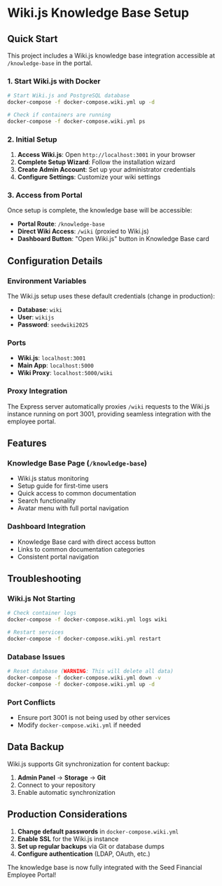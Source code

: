 # Wiki.js Knowledge Base Setup

## Quick Start

This project includes a Wiki.js knowledge base integration accessible at `/knowledge-base` in the portal.

### 1. Start Wiki.js with Docker

```bash
# Start Wiki.js and PostgreSQL database
docker-compose -f docker-compose.wiki.yml up -d

# Check if containers are running
docker-compose -f docker-compose.wiki.yml ps
```

### 2. Initial Setup

1. **Access Wiki.js**: Open `http://localhost:3001` in your browser
2. **Complete Setup Wizard**: Follow the installation wizard
3. **Create Admin Account**: Set up your administrator credentials
4. **Configure Settings**: Customize your wiki settings

### 3. Access from Portal

Once setup is complete, the knowledge base will be accessible:
- **Portal Route**: `/knowledge-base` 
- **Direct Wiki Access**: `/wiki` (proxied to Wiki.js)
- **Dashboard Button**: "Open Wiki.js" button in Knowledge Base card

## Configuration Details

### Environment Variables

The Wiki.js setup uses these default credentials (change in production):
- **Database**: `wiki`
- **User**: `wikijs` 
- **Password**: `seedwiki2025`

### Ports

- **Wiki.js**: `localhost:3001`
- **Main App**: `localhost:5000`
- **Wiki Proxy**: `localhost:5000/wiki`

### Proxy Integration

The Express server automatically proxies `/wiki` requests to the Wiki.js instance running on port 3001, providing seamless integration with the employee portal.

## Features

### Knowledge Base Page (`/knowledge-base`)
- Wiki.js status monitoring
- Setup guide for first-time users
- Quick access to common documentation
- Search functionality
- Avatar menu with full portal navigation

### Dashboard Integration
- Knowledge Base card with direct access button
- Links to common documentation categories
- Consistent portal navigation

## Troubleshooting

### Wiki.js Not Starting
```bash
# Check container logs
docker-compose -f docker-compose.wiki.yml logs wiki

# Restart services
docker-compose -f docker-compose.wiki.yml restart
```

### Database Issues
```bash
# Reset database (WARNING: This will delete all data)
docker-compose -f docker-compose.wiki.yml down -v
docker-compose -f docker-compose.wiki.yml up -d
```

### Port Conflicts
- Ensure port 3001 is not being used by other services
- Modify `docker-compose.wiki.yml` if needed

## Data Backup

Wiki.js supports Git synchronization for content backup:
1. **Admin Panel** → **Storage** → **Git**
2. Connect to your repository
3. Enable automatic synchronization

## Production Considerations

1. **Change default passwords** in `docker-compose.wiki.yml`
2. **Enable SSL** for the Wiki.js instance
3. **Set up regular backups** via Git or database dumps
4. **Configure authentication** (LDAP, OAuth, etc.)

The knowledge base is now fully integrated with the Seed Financial Employee Portal!